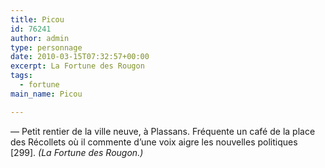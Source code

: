 ```yaml
---
title: Picou
id: 76241
author: admin
type: personnage
date: 2010-03-15T07:32:57+00:00
excerpt: La Fortune des Rougon
tags:
  - fortune
main_name: Picou

---
```

— Petit rentier de la ville neuve, à Plassans. Fréquente un café de la place des Récollets où il commente d&rsquo;une voix aigre les nouvelles politiques [299]. _(La Fortune des Rougon.)_